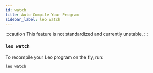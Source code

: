 ```yaml
---
id: watch
title: Auto-Compile Your Program
sidebar_label: leo watch
---
```


:::caution
This feature is not standardized and currently unstable.
:::

### `leo watch`

To recompile your Leo program on the fly, run:
```bash
leo watch
```

